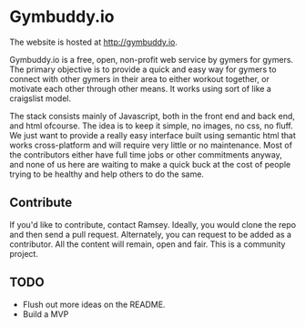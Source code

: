 Gymbuddy.io
===========

The website is hosted at http://gymbuddy.io.

Gymbuddy.io is a free, open, non-profit web service by gymers for gymers. The primary 
objective is to provide a quick and easy way for gymers to connect with 
other gymers in their area to either workout together, or motivate each other 
through other means. It works using sort of like a craigslist model.

The stack consists mainly of Javascript, both in the front end and back end, 
and html ofcourse. The idea is to keep it simple, no images, no css, no fluff. 
We just want to provide a really easy interface built using semantic html that 
works cross-platform and will require very little or no maintenance. Most of 
the contributors either have full time jobs or other commitments anyway, and
none of us here are waiting to make a quick buck at the cost of people trying 
to be healthy and help others to do the same.

Contribute
----------

If you'd like to contribute, contact Ramsey. Ideally, you would clone the repo
and then send a pull request. Alternately, you can request to be added as a
contributor. All the content will remain, open and fair. This
is a community project.

TODO
----

* Flush out more ideas on the README.
* Build a MVP
